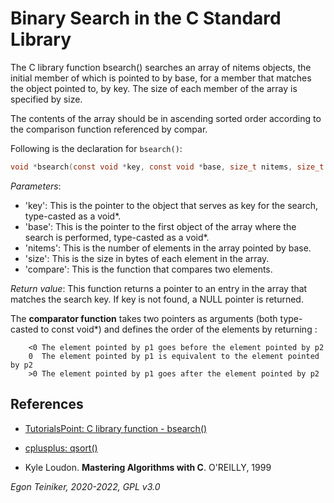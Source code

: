 # Binary Search in the C Standard Library

The C library function bsearch() searches an array of nitems objects, the initial member of which is pointed to by base, for a member that matches the object pointed to, by key. The size of each member of the array is specified by size.

The contents of the array should be in ascending sorted order according to the comparison function referenced by compar.

Following is the declaration for `bsearch()`:
```C
void *bsearch(const void *key, const void *base, size_t nitems, size_t size, int (*compar)(const void *, const void *))
```

_Parameters_:
* 'key': This is the pointer to the object that serves as key for the search, type-casted as a void*.
* 'base': This is the pointer to the first object of the array where the search is performed, type-casted as a void*.
* 'nitems': This is the number of elements in the array pointed by base.
* 'size': This is the size in bytes of each element in the array.
* 'compare': This is the function that compares two elements.

_Return value_: This function returns a pointer to an entry in the array that matches the search key. If key is not found, a NULL pointer is returned.

The **comparator function** takes two pointers as arguments (both type-casted to const void*) and defines the order of the elements by returning :
```
    <0 The element pointed by p1 goes before the element pointed by p2
    0  The element pointed by p1 is equivalent to the element pointed by p2
    >0 The element pointed by p1 goes after the element pointed by p2
```

## References
* [TutorialsPoint: C library function - bsearch()](https://www.tutorialspoint.com/c_standard_library/c_function_bsearch.htm)

* [cplusplus: qsort()](https://cplusplus.com/reference/cstdlib/qsort)


* Kyle Loudon. **Mastering Algorithms with C**. O'REILLY, 1999
 
*Egon Teiniker, 2020-2022, GPL v3.0* 